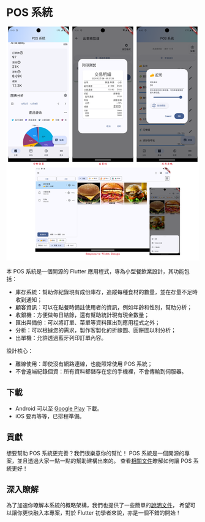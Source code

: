# POS 系統

![Introduction](images/index-introduction.zh.png)

本 POS 系統是一個開源的 Flutter 應用程式，專為小型餐飲業設計，其功能包括：

- 庫存系統：幫助你紀錄現有成份庫存，追蹤每種食材的數量，並在存量不足時收到通知；
- 顧客資訊：可以在點餐時備註使用者的資訊，例如年齡和性別，幫助分析；
- 收銀機：方便做每日結餘，還有幫助統計現有現金數量；
- 匯出與備份：可以將訂單、菜單等資料匯出到應用程式之外；
- 分析：可以根據您的需求，製作客製化的折線圖、圓餅圖以利分析；
- 出單機：允許透過藍牙列印訂單內容。

設計核心：

- 離線使用：即使沒有網路連線，也能照常使用 POS 系統；
- 不會遠端紀錄個資：所有資料都儲存在您的手機裡，不會傳輸到伺服器。

## 下載

- Android 可以至 [Google Play](https://play.google.com/store/apps/details?id=com.evanlu.possystem) 下載。
- iOS 要再等等，已排程準備。

## 貢獻

想要幫助 POS 系統更完善？我們很樂意你的幫忙！
POS 系統是一個開源的專案，並且透過大家一點一點的幫助建構出來的。
查看[相關文件](about/contribute.md)暸解如何讓 POS 系統更好！

## 深入瞭解

為了加速你暸解本系統的概略架構，我們也提供了一些簡單的[說明文件](about/structure.md)，
希望可以讓你更快融入本專案，對於 Flutter 初學者來說，亦是一個不錯的開始！
